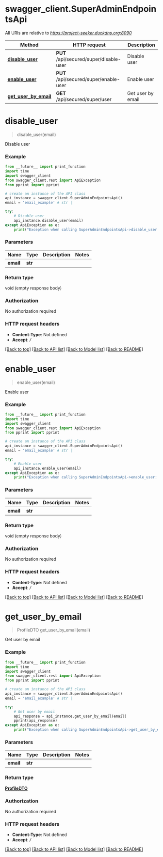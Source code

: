 # swagger_client.SuperAdminEndpointsApi

All URIs are relative to *https://project-seeker.duckdns.org:8090*

Method | HTTP request | Description
------------- | ------------- | -------------
[**disable_user**](SuperAdminEndpointsApi.md#disable_user) | **PUT** /api/secured/super/disable-user | Disable user
[**enable_user**](SuperAdminEndpointsApi.md#enable_user) | **PUT** /api/secured/super/enable-user | Enable user
[**get_user_by_email**](SuperAdminEndpointsApi.md#get_user_by_email) | **GET** /api/secured/super/user | Get user by email

# **disable_user**
> disable_user(email)

Disable user

### Example
```python
from __future__ import print_function
import time
import swagger_client
from swagger_client.rest import ApiException
from pprint import pprint

# create an instance of the API class
api_instance = swagger_client.SuperAdminEndpointsApi()
email = 'email_example' # str | 

try:
    # Disable user
    api_instance.disable_user(email)
except ApiException as e:
    print("Exception when calling SuperAdminEndpointsApi->disable_user: %s\n" % e)
```

### Parameters

Name | Type | Description  | Notes
------------- | ------------- | ------------- | -------------
 **email** | **str**|  | 

### Return type

void (empty response body)

### Authorization

No authorization required

### HTTP request headers

 - **Content-Type**: Not defined
 - **Accept**: */*

[[Back to top]](#) [[Back to API list]](../README.md#documentation-for-api-endpoints) [[Back to Model list]](../README.md#documentation-for-models) [[Back to README]](../README.md)

# **enable_user**
> enable_user(email)

Enable user

### Example
```python
from __future__ import print_function
import time
import swagger_client
from swagger_client.rest import ApiException
from pprint import pprint

# create an instance of the API class
api_instance = swagger_client.SuperAdminEndpointsApi()
email = 'email_example' # str | 

try:
    # Enable user
    api_instance.enable_user(email)
except ApiException as e:
    print("Exception when calling SuperAdminEndpointsApi->enable_user: %s\n" % e)
```

### Parameters

Name | Type | Description  | Notes
------------- | ------------- | ------------- | -------------
 **email** | **str**|  | 

### Return type

void (empty response body)

### Authorization

No authorization required

### HTTP request headers

 - **Content-Type**: Not defined
 - **Accept**: */*

[[Back to top]](#) [[Back to API list]](../README.md#documentation-for-api-endpoints) [[Back to Model list]](../README.md#documentation-for-models) [[Back to README]](../README.md)

# **get_user_by_email**
> ProfileDTO get_user_by_email(email)

Get user by email

### Example
```python
from __future__ import print_function
import time
import swagger_client
from swagger_client.rest import ApiException
from pprint import pprint

# create an instance of the API class
api_instance = swagger_client.SuperAdminEndpointsApi()
email = 'email_example' # str | 

try:
    # Get user by email
    api_response = api_instance.get_user_by_email(email)
    pprint(api_response)
except ApiException as e:
    print("Exception when calling SuperAdminEndpointsApi->get_user_by_email: %s\n" % e)
```

### Parameters

Name | Type | Description  | Notes
------------- | ------------- | ------------- | -------------
 **email** | **str**|  | 

### Return type

[**ProfileDTO**](ProfileDTO.md)

### Authorization

No authorization required

### HTTP request headers

 - **Content-Type**: Not defined
 - **Accept**: */*

[[Back to top]](#) [[Back to API list]](../README.md#documentation-for-api-endpoints) [[Back to Model list]](../README.md#documentation-for-models) [[Back to README]](../README.md)


